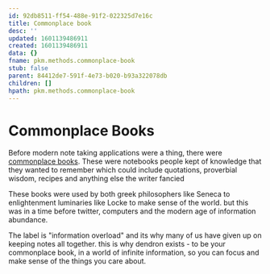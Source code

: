 ```yaml
---
id: 92db8511-ff54-488e-91f2-022325d7e16c
title: Commonplace book
desc: ''
updated: 1601139486911
created: 1601139486911
data: {}
fname: pkm.methods.commonplace-book
stub: false
parent: 84412de7-591f-4e73-b020-b93a322078db
children: []
hpath: pkm.methods.commonplace-book
---
```

# Commonplace Books

Before modern note taking applications were a thing, there were [commonplace books](https://en.wikipedia.org/wiki/Commonplace_book). These were notebooks people kept of knowledge that they wanted to remember which could include quotations, proverbial wisdom, recipes and anything else the writer fancied

These books were used by both greek philosophers like Seneca to enlightenment luminaries like Locke to make sense of the world. but this was in a time before twitter, computers and the modern age of information abundance. 

The label is "information overload" and its why many of us have given up on keeping notes all together. this is why dendron exists - to be your commonplace book, in a world of infinite information, so you can focus and make sense of the things you care about.
